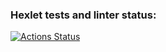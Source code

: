### Hexlet tests and linter status:
[![Actions Status](https://github.com/SergeyKornienko/python-project-lvl1/workflows/hexlet-check/badge.svg)](https://github.com/SergeyKornienko/python-project-lvl1/actions)